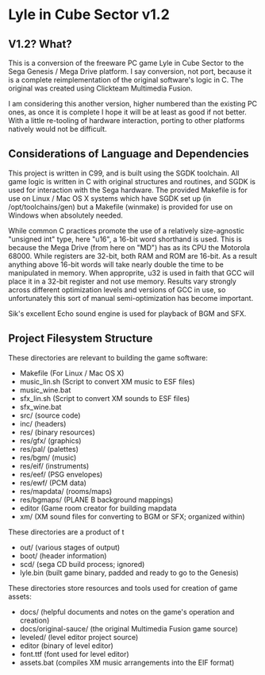 Lyle in Cube Sector v1.2
========================

V1.2? What?
-----------
This is a conversion of the freeware PC game Lyle in Cube Sector to the Sega Genesis / Mega Drive platform. I say conversion, not port, because it is a complete reimplementation of the original software's logic in C. The original was created using Clickteam Multimedia Fusion. 

I am considering this another version, higher numbered than the existing PC ones, as once it is complete I hope it will be at least as good if not better. With a little re-tooling of hardware interaction, porting to other platforms natively would not be difficult.

Considerations of Language and Dependencies
------------------------------
This project is written in C99, and is built using the SGDK toolchain. All game logic is written in C with original structures and routines, and SGDK is used for interaction with the Sega hardware. The provided Makefile is for use on Linux / Mac OS X systems which have SGDK set up (in /opt/toolchains/gen) but a Makefile (winmake) is provided for use on Windows when absolutely needed.

While common C practices promote the use of a relatively size-agnostic "unsigned int" type, here "u16", a 16-bit word shorthand is used. This is because the Mega Drive (from here on "MD") has as its CPU the Motorola 68000. While registers are 32-bit, both RAM and ROM are 16-bit. As a result anything above 16-bit words will take nearly double the time to be manipulated in memory. When approprite, u32 is used in faith that GCC will place it in a 32-bit register and not use memory. Results vary strongly across different optimization levels and versions of GCC in use, so unfortunately this sort of manual semi-optimization has become important.

Sik's excellent Echo sound engine is used for playback of BGM and SFX.

Project Filesystem Structure
----------------------------
These directories are relevant to building the game software:
+	Makefile (For Linux / Mac OS X)
+	music_lin.sh (Script to convert XM music to ESF files)
+	music_wine.bat
+	sfx_lin.sh (Script to convert XM sounds to ESF files)
+	sfx_wine.bat
+	src/ (source code)
+	inc/ (headers)
+	res/ (binary resources)
+	res/gfx/ (graphics)
+	res/pal/ (palettes)
+	res/bgm/ (music)
+	res/eif/ (instruments)
+	res/eef/ (PSG envelopes)
+	res/ewf/ (PCM data)
+	res/mapdata/ (rooms/maps)
+	res/bgmaps/ (PLANE B background mappings)
+	editor (Game room creator for building mapdata
+	xm/ (XM sound files for converting to BGM or SFX; organized within)

These directories are a product of t
+	out/ (various stages of output)
+	boot/ (header information)
+	scd/ (sega CD build process; ignored)
+	lyle.bin (built game binary, padded and ready to go to the Genesis)

These directories store resources and tools used for creation of game assets:
+	docs/ (helpful documents and notes on the game's operation and creation)
+	docs/original-sauce/ (the original Multimedia Fusion game source)
+	leveled/ (level editor project source)
+	editor (binary of level editor)
+	font.ttf (font used for level editor)
+	assets.bat (compiles XM music arrangements into the EIF format)


